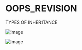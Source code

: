 # OOPS_REVISION

TYPES OF INHERITANCE

![image](https://github.com/HarshitaSingh828/OOPS_REVISION/assets/68939473/ed33f008-4846-414a-ac7a-ed8854645173)

![image](https://github.com/HarshitaSingh828/OOPS_REVISION/assets/68939473/9f1ac62a-3831-4dec-8466-a5c514acc08f)
